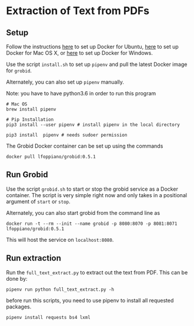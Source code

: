 # Extraction of Text from PDFs

## Setup
Follow the instructions [here](https://docs.docker.com/install/linux/docker-ce/ubuntu/#uninstall-old-versions) to set up Docker for Ubuntu, [here](https://docs.docker.com/docker-for-mac/install/) to set up Docker for Mac OS X, or [here](https://docs.docker.com/docker-for-windows/install/) to set up Docker for Windows.

Use the script `install.sh` to set up `pipenv` and pull the latest Docker image for `grobid`.

Alternately, you can also set up `pipenv` manually.

Note: you have to have python3.6 in order to run this program
```
# Mac OS
brew install pipenv

# Pip Installation
pip3 install --user pipenv # install pipenv in the local directory

pip3 install  pipenv # needs sudoer permission
```

The Grobid Docker container can be set up using the commands

```
docker pull lfoppiano/grobid:0.5.1
```

## Run Grobid

Use the script `grobid.sh` to start or stop the grobid service as a Docker container. The script is very simple right now and only takes in a positional argument of `start` or `stop`.

Alternately, you can also start grobid from the command line as

```
docker run -t --rm --init --name grobid -p 8080:8070 -p 8081:8071 lfoppiano/grobid:0.5.1
```

This will host the service on `localhost:8080`.

## Run extraction

Run the `full_text_extract.py` to extract out the text from PDF. This can be done by:

```
pipenv run python full_text_extract.py -h
```
before run this scripts, you need to use pipenv to install all requested packages.

```
pipenv install requests bs4 lxml

```
